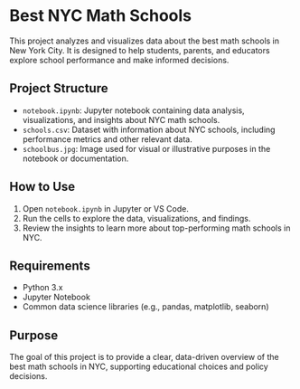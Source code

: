 # Best NYC Math Schools

This project analyzes and visualizes data about the best math schools in New York City. It is designed to help students, parents, and educators explore school performance and make informed decisions.

## Project Structure
- `notebook.ipynb`: Jupyter notebook containing data analysis, visualizations, and insights about NYC math schools.
- `schools.csv`: Dataset with information about NYC schools, including performance metrics and other relevant data.
- `schoolbus.jpg`: Image used for visual or illustrative purposes in the notebook or documentation.

## How to Use
1. Open `notebook.ipynb` in Jupyter or VS Code.
2. Run the cells to explore the data, visualizations, and findings.
3. Review the insights to learn more about top-performing math schools in NYC.

## Requirements
- Python 3.x
- Jupyter Notebook
- Common data science libraries (e.g., pandas, matplotlib, seaborn)

## Purpose
The goal of this project is to provide a clear, data-driven overview of the best math schools in NYC, supporting educational choices and policy decisions.
